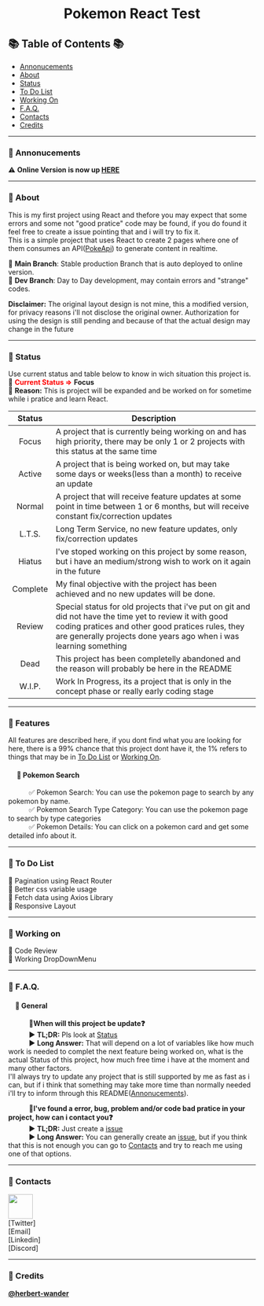 # <p align="center">Pokemon React Test</p>

## :books: Table of Contents :books:

- [Annonucements](#diamond_shape_with_a_dot_inside-Annonucements)
- [About](#diamond_shape_with_a_dot_inside-About)
- [Status](#diamond_shape_with_a_dot_inside-Status)
- [To Do List](#diamond_shape_with_a_dot_inside-To-Do-List)
- [Working On](#diamond_shape_with_a_dot_inside-Working-On)
- [F.A.Q.](#diamond_shape_with_a_dot_inside-FAQ)
- [Contacts](#diamond_shape_with_a_dot_inside-Contacts)
- [Credits](#diamond_shape_with_a_dot_inside-Credits)
_________________
### :diamond_shape_with_a_dot_inside: Annonucements
:warning: **Online Version is now up [HERE](https://astounding-puffpuff-8f7995.netlify.app/)**<br>

_________________
### :diamond_shape_with_a_dot_inside: About
This is my first project using React and thefore you may expect that some errors and some not "good pratice" code may be found, if you do found it feel free to create a issue pointing that and i will try to fix it.<br>
This is a simple project that uses React to create 2 pages where one of them consumes an API([PokeApi](https://pokeapi.co/)) to generate content in realtime.<br>

:bookmark: **Main Branch**: Stable production Branch that is auto deployed to online version.<br>
:bookmark: **Dev Branch**: Day to Day development, may contain errors and "strange" codes.

**Disclaimer:** The original layout design is not mine, this a modified version, for privacy reasons i'll not disclose the original owner. Authorization for using the design is still pending and because of that the actual design may change in the future
_________________
### :diamond_shape_with_a_dot_inside: Status
Use current status and table below to know in wich situation this project is.<br>
:loudspeaker: **<font color="red">Current Status =></font>** **Focus**<br>
:loudspeaker: **Reason:** This is project will be expanded and be worked on for sometime while i pratice and learn React.<br>
<div align="center">

| Status        | Description |
| :-----------: | ----------- |
| Focus        | A project that is currently being working on and has high priority, there may be only 1 or 2 projects with this status at the same time |
| Active     | A project that is being worked on, but may take some days or weeks(less than a month) to receive an update |
| Normal | A project that will receive feature updates at some point in time between 1 or 6 months, but will receive constant fix/correction updates |
| L.T.S. | Long Term Service, no new feature updates, only fix/correction updates |
| Hiatus | I've stoped working on this project by some reason, but i have an medium/strong wish to work on it again in the future |
| Complete | My final objective with the project has been achieved and no new updates will be done. |
| Review | Special status for old projects that i've put on git and did not have the time yet to review it with good coding pratices and other good pratices rules, they are generally projects done years ago when i was learning something |
| Dead | This project has been completelly abandoned and the reason will probably be here in the README |
| W.I.P. | Work In Progress, its a project that is only in the concept phase or really early coding stage |

</div>

_________________

### :diamond_shape_with_a_dot_inside: Features
All features are described here, if you dont find what you are looking for here, there is a 99% chance that this project dont have it, the 1% refers to things that may be in [To Do List](#diamond_shape_with_a_dot_inside-To-Do-List) or [Working On](#diamond_shape_with_a_dot_inside-Working-On).
#### &emsp; :bookmark: Pokemon Search
&emsp;&emsp;&emsp;:white_check_mark: Pokemon Search: You can use the pokemon page to search by any pokemon by name.<br>
&emsp;&emsp;&emsp;:white_check_mark: Pokemon Search  Type Category: You can use the pokemon page to search by type categories<br>
&emsp;&emsp;&emsp;:white_check_mark: Pokemon Details: You can click on a pokemon card and get some detailed info about it.

_________________
### :diamond_shape_with_a_dot_inside: To Do List
:black_square_button: Pagination using React Router<br>
:black_square_button: Better css variable usage<br>
:black_square_button: Fetch data using Axios Library<br>
:black_square_button: Responsive Layout<br>
_________________
### :diamond_shape_with_a_dot_inside: Working on
:construction: Code Review<br>
:construction: Working DropDownMenu<br>
_________________
### :diamond_shape_with_a_dot_inside: F.A.Q.
#### &emsp;:bookmark: General
&emsp;&emsp;&emsp;:large_blue_diamond:**When will this project be update:question:**<br>
&emsp;&emsp;&emsp;:arrow_forward: **TL;DR:** Pls look at [Status](#diamond_shape_with_a_dot_inside-Status)<br>
&emsp;&emsp;&emsp;:arrow_forward: **Long Answer:** That will depend on a lot of variables like how much work is needed to complet the next feature being worked on, what is the actual Status of this project, how much free time i have at the moment and many other factors.<br>
I'll always try to update any project that is still supported by me as fast as i can, but if i think that something may take more time than normally needed i'll try to inform through this README([Annonucements](#diamond_shape_with_a_dot_inside-Annonucements)).<br>

&emsp;&emsp;&emsp;:large_blue_diamond:**I've found a error, bug, problem and/or code bad pratice in your project, how can i contact you:question:**<br>
&emsp;&emsp;&emsp;:arrow_forward: **TL;DR:** Just create a [issue](https://github.com/herbert-wander/PokemonReactTest/issues)<br>
&emsp;&emsp;&emsp;:arrow_forward: **Long Answer:** You can generally create an [issue](https://github.com/herbert-wander/PokemonReactTest/issues), but if you think that this is not enough you can go to [Contacts](#diamond_shape_with_a_dot_inside-Contacts) and try to reach me using one of that options.

_________________
### :diamond_shape_with_a_dot_inside: Contacts
<a href="https://www.google.com" target="_blank"><img src="https://mmos.com/wp-content/uploads/2017/06/discord-banner.jpg" height=50></a><br>
[Twitter]<br>
[Email]<br>
[Linkedin]<br>
[Discord]

_________________
### :diamond_shape_with_a_dot_inside: Credits
**[@herbert-wander](https://github.com/herbert-wander)**
